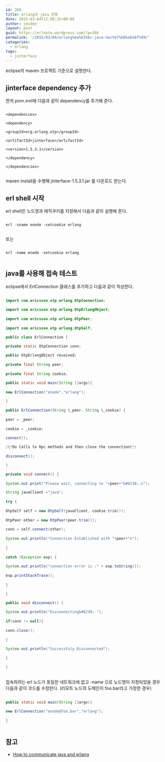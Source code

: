 ```yaml
---
id: 266
title: erlang과 java 연동
date: 2015-03-04T12:58:32+00:00
author: jeidee
layout: post
guid: https://erlnote.wordpress.com/?p=266
permalink: '/2015/03/04/erlang%ea%b3%bc-java-%ec%97%b0%eb%8f%99/'
categories:
  - erlang
tags:
  - jinterface
---
```

eclipse의 maven 프로젝트 기준으로 설명한다.

## jinterface dependency 추가

먼저 pom.xml에 다음과 같이 dependency를 추가해 준다.

```
    
<dependencies>
      
<dependency>
          
<groupId>org.erlang.otp</groupId>
          
<artifactId>jinterface</artifactId>
          
<version>1.5.3.1</version>
      
</dependency>
    
</dependencies>
  
```

maven install을 수행해 jinterface-1.5.3.1.jar 를 다운로드 받는다.

## erl shell 시작

erl shell은 노드명과 매직쿠키를 지정해서 다음과 같이 실행해 준다.

```
  
erl -sname enode -setcookie erlang
  
```

또는

```
  
erl -name enode -setcookie erlang
  
```

## java를 사용해 접속 테스트

eclipse에서 ErlConnection 클래스를 추가하고 다음과 같이 작성한다.

```java
  
import com.ericsson.otp.erlang.OtpConnection;
  
import com.ericsson.otp.erlang.OtpErlangObject;
  
import com.ericsson.otp.erlang.OtpPeer;
  
import com.ericsson.otp.erlang.OtpSelf;

public class ErlConnection {

private static OtpConnection conn;
       
public OtpErlangObject received;
       
private final String peer;
       
private final String cookie;

public static void main(String []args){
           
new ErlConnection("enode","erlang");
       
}

public ErlConnection(String \_peer, String \_cookie) {
            
peer = _peer;
            
cookie = _cookie;
            
connect();

/\*Do Calls to Rpc methods and then close the connection\*/
            
disconnect();

}

private void connect() {
         
System.out.print("Please wait, connecting to "+peer+"&#8230;.n");

String javaClient ="java";
         
try {
           
OtpSelf self = new OtpSelf(javaClient, cookie.trim());
           
OtpPeer other = new OtpPeer(peer.trim());
           
conn = self.connect(other);
           
System.out.println("Connection Established with "+peer+"n");
         
}
         
catch (Exception exp) {
           
System.out.println("connection error is :" + exp.toString());
           
exp.printStackTrace();
         
}

}

public void disconnect() {
         
System.out.println("Disconnecting&#8230;.");
         
if(conn != null){
           
conn.close();
         
}
         
System.out.println("Successfuly Disconnected");
       
}

}
  
```

접속하려는 erl 노드가 동일한 네트워크에 없고 -name 으로 노드명이 지정되었을 경우 다음과 같이 코드를 수정한다. (리모트 노드의 도메인이 foo.bar라고 가정한 경우)

```java
       
public static void main(String []args){
           
new ErlConnection("enode@foo.bar","erlang");
       
}
  
```

## 참고

  * [How to communicate java and erlang](http://erlangcentral.org/wiki/index.php?title=How_to_communicate_java_and_erlang)